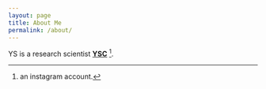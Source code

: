 ```yaml
---
layout: page
title: About Me
permalink: /about/
---
```


YS is a research scientist **[YSC](https://instagram/idleartist)** [^1].



[^1]:an instagram account.
